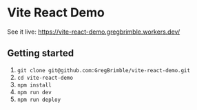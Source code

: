 # Vite React Demo

See it live: https://vite-react-demo.gregbrimble.workers.dev/

## Getting started

1. `git clone git@github.com:GregBrimble/vite-react-demo.git`
1. `cd vite-react-demo`
1. `npm install`
1. `npm run dev`
1. `npm run deploy`
